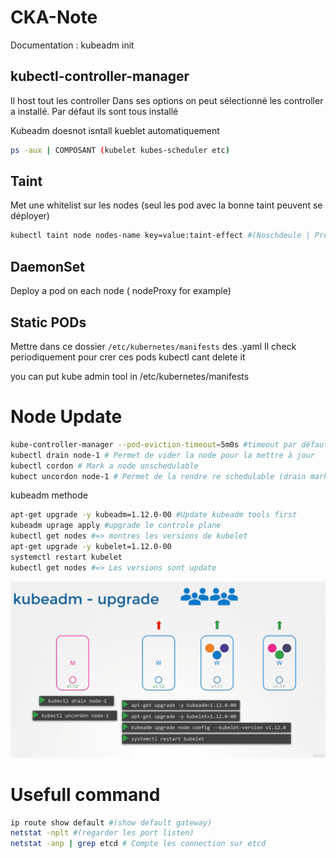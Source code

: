 # CKA-Note

Documentation :
kubeadm init 


## kubectl-controller-manager
Il host tout les controller
Dans ses options on peut sélectionné les controller a installé. Par défaut ils sont tous installé

Kubeadm doesnot isntall kueblet automatiquement

```bash
ps -aux | COMPOSANT (kubelet kubes-scheduler etc)
```

## Taint
Met une whitelist sur les nodes (seul les pod avec la bonne taint peuvent se déployer)
```bash
kubectl taint node nodes-name key=value:taint-effect #(Noschdeule | PreferNoSchedule | NoExecute )
```

## DaemonSet
Deploy a pod on each node ( nodeProxy for example)

## Static PODs
Mettre dans ce dossier `/etc/kubernetes/manifests` des .yaml
Il check periodiquement pour crer ces pods 
kubectl cant delete it

you can put kube admin tool in /etc/kubernetes/manifests

# Node Update

```bash
kube-controller-manager --pod-eviction-timeout=5m0s #timeout par défaut avant qu'une node sois considérer ko
kubectl drain node-1 # Permet de vider la node pour la mettre à jour
kubectl cordon # Mark a node unschedulable
kubect uncordon node-1 # Permet de la rendre re schedulable (drain mark it unschidaalble)
```

kubeadm methode
```bash
apt-get upgrade -y kubeadm=1.12.0-00 #Update kubeadm tools first
kubeadm uprage apply #upgrade le controle plane
kubectl get nodes #=> montres les versions de kubelet
apt-get upgrade -y kubelet=1.12.0-00
systemctl restart kubelet
kubectl get nodes #=> Les versions sont update
```

![](./upgrade%20worker.png)

# Usefull command
```bash
ip route show default #(show default gateway)
netstat -nplt #(regarder les port listen)
netstat -anp | grep etcd # Compte les connection sur etcd
```
